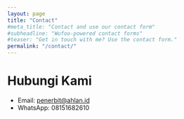 ```yaml
---
layout: page
title: "Contact"
#meta_title: "Contact and use our contact form"
#subheadline: "Wufoo-powered contact forms"
#teaser: "Get in touch with me? Use the contact form."
permalink: "/contact/"
---
```

# Hubungi Kami
- Email: [penerbit@ahlan.id](mailto:penerbit@ahlan.id)
- WhatsApp: 08151682610
